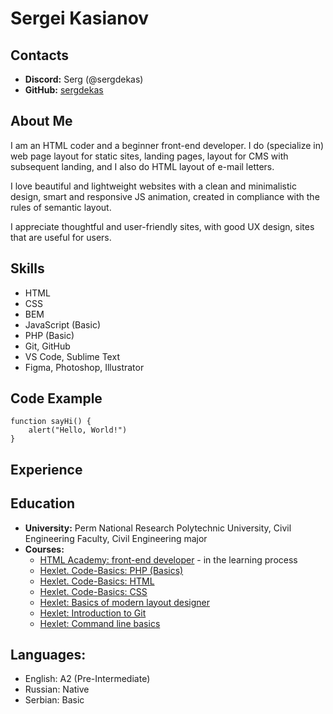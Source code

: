 # Sergei Kasianov


## Contacts

* __Discord:__ Serg (@sergdekas)
* __GitHub:__ [sergdekas](https://github.com/sergdekas)

## About Me

I am an HTML coder and a beginner front-end developer. I do (specialize in) web page layout for static sites, landing pages, layout for CMS with subsequent landing, and I also do HTML layout of e-mail letters.

I love beautiful and lightweight websites with a clean and minimalistic design, smart and responsive JS animation, created in compliance with the rules of semantic layout.

I appreciate thoughtful and user-friendly sites, with good UX design, sites that are useful for users.

## Skills

* HTML
* CSS
* BEM
* JavaScript (Basic)
* PHP (Basic)
* Git, GitHub
* VS Code, Sublime Text
* Figma, Photoshop, Illustrator

## Code Example

```
function sayHi() {
	alert("Hello, World!")
}
```

## Experience

## Education

* __University:__ Perm National Research Polytechnic University, Civil Engineering Faculty, Civil Engineering major
* __Courses:__ 
  + [HTML Academy: front-end developer](https://www.htmlacademy.ru) - in the learning process
  + [Hexlet. Code-Basics: PHP (Basics)](https://code-basics.com/ru/languages/php)
  + [Hexlet. Code-Basics: HTML](https://code-basics.com/ru/languages/html)
  + [Hexlet. Code-Basics: CSS](https://code-basics.com/ru/languages/css)
  + [Hexlet: Basics of modern layout designer](https://ru.hexlet.io/courses/layout-designer-basics)
  + [Hexlet: Introduction to Git](https://ru.hexlet.io/courses/intro_to_git)
  + [Hexlet: Command line basics](https://ru.hexlet.io/courses/cli-basics)

## Languages:

* English: A2 (Pre-Intermediate)
* Russian: Native
* Serbian: Basic
